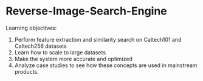 # Reverse-Image-Search-Engine
Learning objectives:
1. Perform feature extraction and similarity search on Caltech101 and Caltech256 datasets
2. Learn how to scale to large datasets
3. Make the system more accurate and optimized
4. Analyze case studies to see how these concepts are used in mainstream products.
